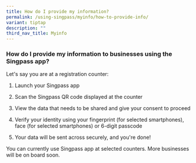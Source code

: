 ```yaml
---
title: How do I provide my information?
permalink: /using-singpass/myinfo/how-to-provide-info/
variant: tiptap
description: ""
third_nav_title: Myinfo
---
```

<h3>How do I provide my information to businesses using the Singpass app?</h3>
<p>Let's say you are at a registration counter:</p>
<ol data-tight="true" class="tight">
<li>
<p>Launch your Singpass app</p>
</li>
<li>
<p>Scan the Singpass QR code displayed at the counter</p>
</li>
<li>
<p>View the data that needs to be shared and give your consent to proceed</p>
</li>
<li>
<p>Verify your identity using your fingerprint (for selected smartphones),
face (for selected smartphones) or 6-digit passcode</p>
</li>
<li>
<p>Your data will be sent across securely, and you're done!</p>
</li>
</ol>
<p>You can currently use Singpass app at selected counters. More businesses
will be on board soon.</p>